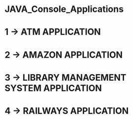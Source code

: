 # JAVA_Console_Applications

# 1 -> ATM APPLICATION

# 2 -> AMAZON APPLICATION

# 3 -> LIBRARY MANAGEMENT SYSTEM APPLICATION

# 4 -> RAILWAYS APPLICATION
